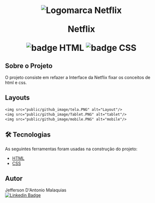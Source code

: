 <h1 align="center">
    <img src="./public/image/netflix-log.png" alt="Logomarca Netflix"/>
    <p>Netflix</p>
    <img src="https://img.shields.io/badge/-HTML-orange" alt="badge HTML"/>
    <img src="https://img.shields.io/badge/-CSS-blue" alt="badge CSS"/>
</h1>


## Sobre o Projeto 

O projeto consiste em refazer a Interface da Netflix fixar os conceitos de html e css.


## Layouts

    <img src="public/github_image/tela.PNG" alt="Layout"/>
    <img src="public/github_image/Tablet.PNG" alt="tablet"/>
    <img src="public/github_image/mobile.PNG" alt="mobile"/>

## 🛠 Tecnologias

As seguintes ferramentas foram usadas na construção do projeto:

- [HTML](https://www.w3.org/html/)
- [CSS](https://www.w3.org/Style/CSS/)



## Autor

Jefferson D'Antonio Malaquias<br>
[![Linkedin Badge](https://img.shields.io/badge/-Jefferson-blue?style=flat-square&logo=Linkedin&logoColor=white&link=https://www.linkedin.com/in/jeffdantonio/)](https://www.linkedin.com/in/jefferson-dantonio)
 


 
